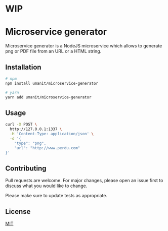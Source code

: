 # WIP

# Microservice generator

Microservice generator is a NodeJS microservice which allows to generate png or PDF file from an URL or a HTML string.

## Installation

```bash
# npm
npm install umanit/microservice-generator

# yarn
yarn add umanit/microservice-generator
```

## Usage

```bash
curl -X POST \
  http://127.0.0.1:1337 \
  -H 'Content-Type: application/json' \
  -d '{
	"type": "png",
	"url": "http://www.perdu.com"
}'
```

## Contributing
Pull requests are welcome. For major changes, please open an issue first to discuss what you would like to change.

Please make sure to update tests as appropriate.

## License
[MIT](https://choosealicense.com/licenses/mit/)

